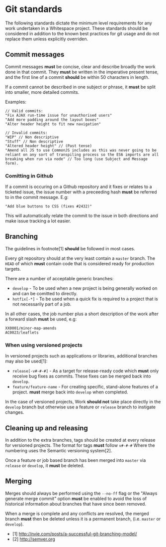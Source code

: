 # Git standards
The following standards dictate the minimum level requirements for any work undertaken in a Whitespace project. These standards should be considered in addition to the known best practices for git usage and do not replace them unless explicitly overriden.

## Commit messages

Commit messages **must** be concise, clear and describe broadly the work done in that commit. They **must** be written in the imperative present tense, and the first line of a commit **should** be within 50 characters in length.

If a commit cannot be described in one subject or phrase, it **must** be split into smaller, more detailed commits.

Examples:

```
// Valid commits:
"Fix AJAX run-time issue for unauthorised users"
"Add more padding around the layout boxes"
"Alter header height to fit new navigation"

// Invalid commits:
"WIP" // Non descriptive
"Stuff" // Non descriptive
"Altered header height" // (Past tense)
"Amend all JS to use CommonJS includes as this was never going to be reliant on any sort of transpiling process so the ES6 imports are all breaking when run via node" // Too long (use Subject and Message form).
```

### Comitting in Github

If a commit is occuring on a Github repository and it fixes or relates to a ticketed issue, the issue number with a preceeding hash **must** be referred to in the commit message. E.g:

```"Add blue buttons to CSS (fixes #2432)"```

This will automatically relate the commit to the issue in both directions and make issue tracking a lot easier.

## Branching

The guidelines in footnote[1] **should** be followed in most cases.

Every git repository should at the very least contain a `master` branch. The `HEAD` of which **must** contain code that is considered ready for production targets.

There are a number of acceptable generic branches:

 * `develop` - To be used when a new project is being generally worked on and can be comitted to directly.
 * `hotfix[-*]` - To be used when a quick fix is required to a project that is not necessarily part of a job.

In all other cases, the job number plus a short description of the work after a forward slash **must** be used, e.g:

```
XX0001/minor-map-amends
AC0023/leaflets
```

### When using versioned projects

In versioned projects such as applications or libraries, additional branches may also be used[1]:

 * `release[-v#-#-#]` - As a target for release-ready code which **must** only receive bug fixes as commits. These fixes can be merged back into `develop`.
 * `feature/feature-name` - For creating specific, stand-alone features of a project. **must** merge back into `develop` when completed.

In the case of versioned projects, Work **should not** take place directly in the `develop` branch but otherwise use a feature or `release` branch to instigate changes.

## Cleaning up and releasing
In addition to the extra branches, tags should be created at every release for versioned projects. The format for tags **must** follow `v#-#-#` Where the numbering uses the Semantic versioning system[2].

Once a feature or job based branch has been merged into `master` via `release` or `develop`, it **must** be deleted.

## Merging
Merges should always be performed using the `--no-ff` flag or the "Always generate merge commit" option **must** be enabled to avoid the loss of historical information about branches that have since been removed.

When a merge is complete and any conflicts are resolved, the merged branch **must** then be deleted unless it is a permanent branch, (i.e. `master` or `develop`).

 * [1] http://nvie.com/posts/a-successful-git-branching-model/
 * [2] http://semver.org